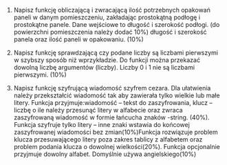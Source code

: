 1. Napisz funkcję obliczającą i zwracającą ilość potrzebnych opakowań paneli w danym pomieszczeniu, zakładając prostokątną podłogę i prostokątne panele. Dane wejściowe to długość i szerokość podłogi. (do powierzchni pomieszczenia należy dodać 10%) długość i szerokość panela oraz ilość paneli w opakowaniu. (10%)

2. Napisz funkcję sprawdzającą czy podane liczby są  liczbami pierwszymi w szybszy sposób niż wprzykładzie. Do funkcji można przekazać dowolną liczbę argumentów (liczby). Liczby 0 i 1 nie są liczbami pierwszymi. (10%)

3. Napisz funkcję szyfrującą wiadomość szyfrem cezara. Dla ułatwienia należy przekształcić wiadomość tak aby zawierała tylko wielkie lub małe litery. Funkcja przyjmuje:wiadomość – tekst do zaszyfrowania, klucz – liczbę o ile należy przesunąć litery w alfabecie oraz zwraca zaszyfrowaną wiadomość w formie łańcucha znaków -string. (40%). Funkcja szyfruje tylko litery – inne znaki wstawia do końcowej zaszyfrowanej wiadomości bez zmian(10%)Funkcja rozwiązuje problem klucza przesuwającego litery poza zakres tablicy z alfabetem oraz  problem podania klucza o dowolnej wielkości(20%). Funkcja opcjonalnie przyjmuje dowolny alfabet. Domyślnie używa angielskiego(10%)
